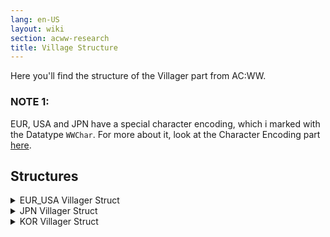 ```yaml
---
lang: en-US
layout: wiki
section: acww-research
title: Village Structure
---
```


Here you'll find the structure of the Villager part from AC:WW.

### NOTE 1:
EUR, USA and JPN have a special character encoding, which i marked with the Datatype `WWChar`. For more about it, look at the Character Encoding part [here](character-encoding).

## Structures
<details>
 <summary>EUR_USA Villager Struct</summary>

{% capture eur_usa %}
| Offset          | Datatype       | Size     | What                    |
| --------------- | -------------- | -------- | ----------------------- |
| 0x0 - 0x6FF     |                | 0x700 	  | Villager size           |
|                 |                |          |                         |
| 0x0 - 0x33F     | uint8_t        | 0x340    | Unknown 1               |
| 0x340 - 0x567   | Pattern_Struct | 0x228    | Pattern                 |
| 0x568 - 0x65B   | Letter_Struct  | 0xF4     | Letter                  |
| 0x65C - 0x6AB   | uint8_t        | 0x50     | Unknown 2               |
| 0x6AC - 0x6AD   | uint16_t       | 0x2      | Furniture 1             |
| 0x6AE - 0x6AF   | uint16_t       | 0x2      | Furniture 2             |
| 0x6B0 - 0x6B1   | uint16_t       | 0x2      | Furniture 3             |
| 0x6B2 - 0x6B3   | uint16_t       | 0x2      | Furniture 4             |
| 0x6B4 - 0x6B5   | uint16_t       | 0x2      | Furniture 5             |
| 0x6B6 - 0x6B7   | uint16_t       | 0x2      | Furniture 6             |
| 0x6B8 - 0x6B9   | uint16_t       | 0x2      | Furniture 7             |
| 0x6BA - 0x6BB   | uint16_t       | 0x2      | Furniture 8             |
| 0x6BC - 0x6BD   | uint16_t       | 0x2      | Furniture 9             |
| 0x6BE - 0x6BF   | uint16_t       | 0x2      | Furniture 10            |
| 0x6C0 - 0x6C9   | uint8_t        | 0xA      | Unknown 3               |
| 0x6CA - 0x6CA   | uint8_t        | 0x1      | Personality             |
| 0x6CB - 0x6CB   | uint8_t        | 0x1      | ID / Species            |
| 0x6CC - 0x6EB   | uint8_t        | 0x20     | Unknown 4               |
| 0x6EC - 0x6ED   | uint16_t       | 0x2      | Shirt                   |
| 0x6EE - 0x6EE   | uint8_t        | 0x1      | Wallpaper               |
| 0x6EF - 0x6EF   | uint8_t        | 0x1      | Carpet                  |
| 0x6F0 - 0x6F3   | uint8_t        | 0x4      | Unknown 5               |
| 0x6F4 - 0x6F4   | uint8_t        | 0x1      | Umbrella                |
| 0x6F5 - 0x6FF   | uint8_t        | 0xA      | Unknown 6               |
{% endcapture %}

{{ eur_usa | markdownify }}
</details>

<details>
 <summary>JPN Villager Struct</summary>

{% capture jpn %}
| Offset          | Datatype       | Size     | What                    |
| --------------- | -------------- | -------- | ----------------------- |
| 0x0 - 0x5BF     |                | 0x5C0 	  | Villager size           |
|                 |                |          |                         |
| 0x0 - 0x27F     | uint8_t        | 0x280    | Unknown 1               |
| 0x280 - 0x49F   | Pattern        | 0x220    | Pattern                 |
| 0x4A0 - 0x52B   | Letter_Struct  | 0x8C     | Letter                  |
| 0x52C - 0x543   | uint8_t        | 0x18     | Unknown 2               |
| 0x544 - 0x544   | uint8_t        | 0x1      | Umbrella                |
| 0x545 - 0x577   | uint8_t        | 0x33     | Unknown 3               |
| 0x578 - 0x579   | uint16_t       | 0x2      | Furniture 1             |
| 0x57A - 0x57B   | uint16_t       | 0x2      | Furniture 2             |
| 0x57C - 0x57D   | uint16_t       | 0x2      | Furniture 3             |
| 0x57E - 0x57F   | uint16_t       | 0x2      | Furniture 4             |
| 0x580 - 0x581   | uint16_t       | 0x2      | Furniture 5             |
| 0x582 - 0x583   | uint16_t       | 0x2      | Furniture 6             |
| 0x584 - 0x585   | uint16_t       | 0x2      | Furniture 7             |
| 0x586 - 0x587   | uint16_t       | 0x2      | Furniture 8             |
| 0x588 - 0x589   | uint16_t       | 0x2      | Furniture 9             |
| 0x58A - 0x58B   | uint16_t       | 0x2      | Furniture 10            |
| 0x58C - 0x593   | uint8_t        | 0x8      | Unknown 4               |
| 0x594 - 0x594   | uint8_t        | 0x1      | Personality             |
| 0x595 - 0x595   | uint8_t        | 0x1      | ID / Species            |
| 0x596 - 0x5AD   | uint8_t        | 0x18     | Unknown 5               |
| 0x5AE - 0x5AF   | uint16_t       | 0x2      | Shirt                   |
| 0x5B0 - 0x5B0   | uint8_t        | 0x1      | Wallpaper               |
| 0x5B1 - 0x5B1   | uint8_t        | 0x1      | Carpet                  |
| 0x5B2 - 0x5BF   | uint8_t        | 0xE      | Unknown 6               |
{% endcapture %}

{{ jpn | markdownify }}

</details>

<details>
 <summary>KOR Villager Struct</summary>

{% capture kor %}
| Offset          | Datatype       | Size     | What                    |
| --------------- | -------------- | -------- | ----------------------- |
| 0x0 - 0x7EB     |                | 0x7EC 	  | Villager size           |
|                 |                |          |                         |
| 0x0 - 0x3FF     | uint8_t        | 0x400    | Unknown 1               |
| 0x400 - 0x633   | Pattern_Struct | 0x234    | Pattern                 |
| 0x634 - 0x733   | Letter_Struct  | 0x100    | Letter                  |
| 0x734 - 0x78B   | uint8_t        | 0x58     | Unknown 2               |
| 0x78C - 0x78D   | uint16_t       | 0x2      | Furniture 1             |
| 0x78E - 0x78F   | uint16_t       | 0x2      | Furniture 2             |
| 0x790 - 0x791   | uint16_t       | 0x2      | Furniture 3             |
| 0x792 - 0x793   | uint16_t       | 0x2      | Furniture 4             |
| 0x794 - 0x795   | uint16_t       | 0x2      | Furniture 5             |
| 0x796 - 0x797   | uint16_t       | 0x2      | Furniture 6             |
| 0x798 - 0x799   | uint16_t       | 0x2      | Furniture 7             |
| 0x79A - 0x79B   | uint16_t       | 0x2      | Furniture 8             |
| 0x79C - 0x79D   | uint16_t       | 0x2      | Furniture 9             |
| 0x79E - 0x79F   | uint16_t       | 0x2      | Furniture 10            |
| 0x7A0 - 0x7AD   | uint8_t        | 0xE      | Unknown 3               |
| 0x7AE - 0x7AE   | uint8_t        | 0x1      | Personality             |
| 0x7AF - 0x7AF   | uint8_t        | 0x1      | ID / Species            |
| 0x7B0 - 0x7D1   | uint8_t        | 0x22     | Unknown 4               |
| 0x7D2 - 0x7D3   | uint16_t       | 0x2      | Shirt                   |
| 0x7D4 - 0x7D4   | uint8_t        | 0x1      | Wallpaper               |
| 0x7D5 - 0x7D5   | uint8_t        | 0x1      | Carpet                  |
| 0x7D6 - 0x7D9   | uint8_t        | 0x4      | Unknown 5               |
| 0x7DA - 0x7DA   | uint8_t        | 0x1      | Umbrella                |
| 0x7DB - 0x7EB   | uint8_t        | 0x11     | Unknown 6               |
{% endcapture %}

{{ kor | markdownify }}

</details>

